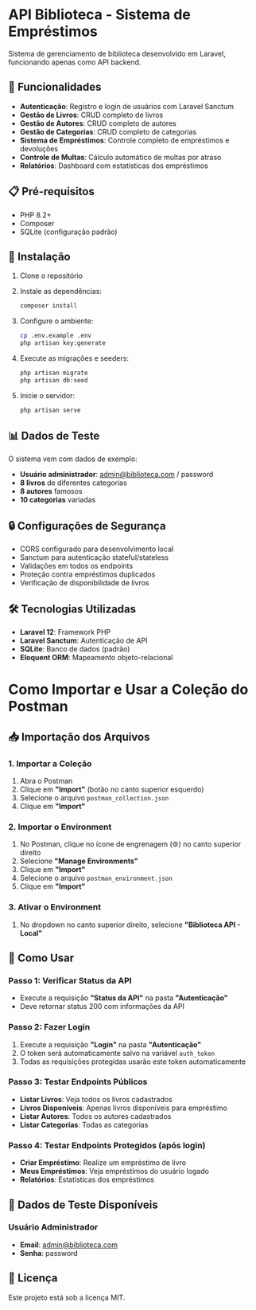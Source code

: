 # API Biblioteca - Sistema de Empréstimos

Sistema de gerenciamento de biblioteca desenvolvido em Laravel, funcionando apenas como API backend.

## 🚀 Funcionalidades

- **Autenticação**: Registro e login de usuários com Laravel Sanctum
- **Gestão de Livros**: CRUD completo de livros
- **Gestão de Autores**: CRUD completo de autores
- **Gestão de Categorias**: CRUD completo de categorias
- **Sistema de Empréstimos**: Controle completo de empréstimos e devoluções
- **Controle de Multas**: Cálculo automático de multas por atraso
- **Relatórios**: Dashboard com estatísticas dos empréstimos

## 📋 Pré-requisitos

- PHP 8.2+
- Composer
- SQLite (configuração padrão)

## 🔧 Instalação

1. Clone o repositório
2. Instale as dependências:
   ```bash
   composer install
   ```

3. Configure o ambiente:
   ```bash
   cp .env.example .env
   php artisan key:generate
   ```

4. Execute as migrações e seeders:
   ```bash
   php artisan migrate
   php artisan db:seed
   ```

5. Inicie o servidor:
   ```bash
   php artisan serve
   ```

## 📊 Dados de Teste

O sistema vem com dados de exemplo:

- **Usuário administrador**: admin@biblioteca.com / password
- **8 livros** de diferentes categorias
- **8 autores** famosos
- **10 categorias** variadas

## 🔒 Configurações de Segurança

- CORS configurado para desenvolvimento local
- Sanctum para autenticação stateful/stateless
- Validações em todos os endpoints
- Proteção contra empréstimos duplicados
- Verificação de disponibilidade de livros

## 🛠️ Tecnologias Utilizadas

- **Laravel 12**: Framework PHP
- **Laravel Sanctum**: Autenticação de API
- **SQLite**: Banco de dados (padrão)
- **Eloquent ORM**: Mapeamento objeto-relacional

# Como Importar e Usar a Coleção do Postman

## 📥 Importação dos Arquivos

### 1. Importar a Coleção
1. Abra o Postman
2. Clique em **"Import"** (botão no canto superior esquerdo)
3. Selecione o arquivo `postman_collection.json`
4. Clique em **"Import"**

### 2. Importar o Environment
1. No Postman, clique no ícone de engrenagem (⚙️) no canto superior direito
2. Selecione **"Manage Environments"**
3. Clique em **"Import"**
4. Selecione o arquivo `postman_environment.json`
5. Clique em **"Import"**

### 3. Ativar o Environment
1. No dropdown no canto superior direito, selecione **"Biblioteca API - Local"**

## 🚀 Como Usar

### Passo 1: Verificar Status da API
- Execute a requisição **"Status da API"** na pasta **"Autenticação"**
- Deve retornar status 200 com informações da API

### Passo 2: Fazer Login
1. Execute a requisição **"Login"** na pasta **"Autenticação"**
2. O token será automaticamente salvo na variável `auth_token`
3. Todas as requisições protegidas usarão este token automaticamente

### Passo 3: Testar Endpoints Públicos
- **Listar Livros**: Veja todos os livros cadastrados
- **Livros Disponíveis**: Apenas livros disponíveis para empréstimo
- **Listar Autores**: Todos os autores cadastrados
- **Listar Categorias**: Todas as categorias

### Passo 4: Testar Endpoints Protegidos (após login)
- **Criar Empréstimo**: Realize um empréstimo de livro
- **Meus Empréstimos**: Veja empréstimos do usuário logado
- **Relatórios**: Estatísticas dos empréstimos

## 📝 Dados de Teste Disponíveis

### Usuário Administrador
- **Email**: admin@biblioteca.com
- **Senha**: password

## 📄 Licença

Este projeto está sob a licença MIT.
